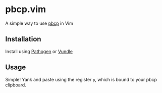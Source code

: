 pbcp.vim
===

A simple way to use [pbcp](//github.com/pbcp) in Vim

Installation
---
Install using [Pathogen](//github.com/tpope/vim-pathogen) or [Vundle](//github.com/VundleVim/Vundle.vim)

Usage
---
Simple! Yank and paste using the register `p`, which is bound to your pbcp clipboard.
